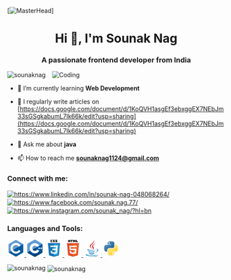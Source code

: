 [![MasterHead](https://1.bp.blogspot.com/-7A4WynwLsMw/XbBpCXG8fHI/AAAAAAAAMt4/uOa1bpLskYgrwGbllhSu2SDj_Mig8SXJQCLcBGAsYHQ/s1600/2000_600px.gif)]
<h1 align="center">Hi 👋, I'm Sounak Nag</h1>
<h3 align="center">A passionate frontend developer from India</h3>
<img align="right" alt="Coding" width="400" src="https://th.bing.com/th/id/OIG2.4vm53kuuY2K0uqd6KIiY?w=1024&h=1024&rs=1&pid=ImgDetMain"/>
<p align="left"> <img src="https://komarev.com/ghpvc/?username=sounaknag&label=Profile%20views&color=0e75b6&style=flat" alt="sounaknag" /> </p>

- 🌱 I’m currently learning **Web Development**

- 📝 I regularly write articles on [https://docs.google.com/document/d/1KoQVH1asgEf3ebxggEX7NEbJm33sGSgkabumL7lk66k/edit?usp=sharing](https://docs.google.com/document/d/1KoQVH1asgEf3ebxggEX7NEbJm33sGSgkabumL7lk66k/edit?usp=sharing)

- 💬 Ask me about **java**

- 📫 How to reach me **sounaknag1124@gmail.com**

<h3 align="left">Connect with me:</h3>
<p align="left">
<a href="https://linkedin.com/in/https://www.linkedin.com/in/sounak-nag-048068264/" target="blank"><img align="center" src="https://raw.githubusercontent.com/rahuldkjain/github-profile-readme-generator/master/src/images/icons/Social/linked-in-alt.svg" alt="https://www.linkedin.com/in/sounak-nag-048068264/" height="30" width="40" /></a>
<a href="https://fb.com/https://www.facebook.com/sounak.nag.77/" target="blank"><img align="center" src="https://raw.githubusercontent.com/rahuldkjain/github-profile-readme-generator/master/src/images/icons/Social/facebook.svg" alt="https://www.facebook.com/sounak.nag.77/" height="30" width="40" /></a>
<a href="https://instagram.com/https://www.instagram.com/sounak_nag/?hl=bn" target="blank"><img align="center" src="https://raw.githubusercontent.com/rahuldkjain/github-profile-readme-generator/master/src/images/icons/Social/instagram.svg" alt="https://www.instagram.com/sounak_nag/?hl=bn" height="30" width="40" /></a>
</p>

<h3 align="left">Languages and Tools:</h3>
<p align="left"> <a href="https://www.cprogramming.com/" target="_blank" rel="noreferrer"> <img src="https://raw.githubusercontent.com/devicons/devicon/master/icons/c/c-original.svg" alt="c" width="40" height="40"/> </a> <a href="https://www.w3schools.com/cpp/" target="_blank" rel="noreferrer"> <img src="https://raw.githubusercontent.com/devicons/devicon/master/icons/cplusplus/cplusplus-original.svg" alt="cplusplus" width="40" height="40"/> </a> <a href="https://www.w3schools.com/css/" target="_blank" rel="noreferrer"> <img src="https://raw.githubusercontent.com/devicons/devicon/master/icons/css3/css3-original-wordmark.svg" alt="css3" width="40" height="40"/> </a> <a href="https://www.w3.org/html/" target="_blank" rel="noreferrer"> <img src="https://raw.githubusercontent.com/devicons/devicon/master/icons/html5/html5-original-wordmark.svg" alt="html5" width="40" height="40"/> </a> <a href="https://www.java.com" target="_blank" rel="noreferrer"> <img src="https://raw.githubusercontent.com/devicons/devicon/master/icons/java/java-original.svg" alt="java" width="40" height="40"/> </a> <a href="https://www.python.org" target="_blank" rel="noreferrer"> <img src="https://raw.githubusercontent.com/devicons/devicon/master/icons/python/python-original.svg" alt="python" width="40" height="40"/> </a> </p>

<p><img align="left" src="https://github-readme-stats.vercel.app/api/top-langs?username=sounaknag&show_icons=true&locale=en&layout=compact" alt="sounaknag" /></p>

<p>&nbsp;<img align="center" src="https://github-readme-stats.vercel.app/api?username=sounaknag&show_icons=true&locale=en" alt="sounaknag" /></p>
